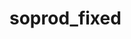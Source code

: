 # soprod_fixed
 
<!--
qualif: `info qualif` =>
    - rdv → /IDEA/ affiche un compte à rebours ou une info du prochain évènement à l'écran

ajouter right click menu custom sur les tr de la table requests 
 dans le menu :
    - modifier manuellement les infos du local storage ?

Auto complete schema injoignable if is first or second select day

ajouter le commentaire de la rqt et la source dans les données de la fiche

faire une alert ou une indication si sur le dashboard il y a un nouveau numéro de rqt
 → si indication sur la ligne de la rqt alors ne pas retirer tant que la fiche n'a pas été ouverte

-->